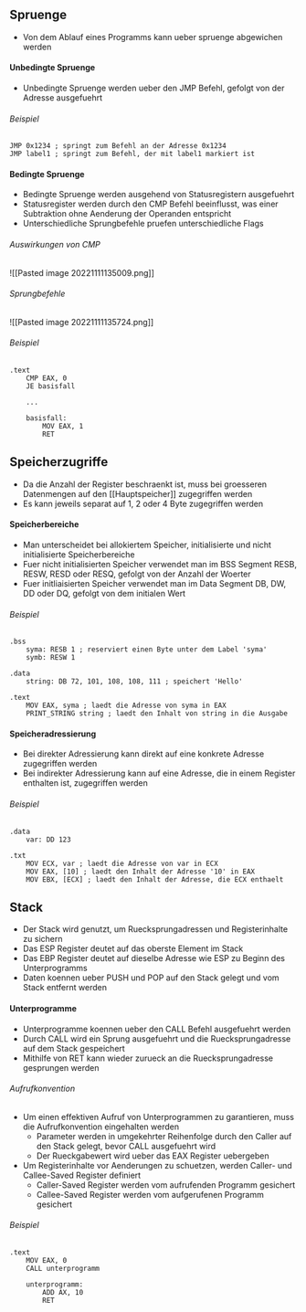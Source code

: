 ## Spruenge
- Von dem Ablauf eines Programms kann ueber spruenge abgewichen werden
#### Unbedingte Spruenge
- Unbedingte Spruenge werden ueber den JMP Befehl, gefolgt von der Adresse ausgefuehrt
###### Beispiel
	JMP 0x1234 ; springt zum Befehl an der Adresse 0x1234
	JMP label1 ; springt zum Befehl, der mit label1 markiert ist
#### Bedingte Spruenge
- Bedingte Spruenge werden ausgehend von Statusregistern ausgefuehrt
- Statusregister werden durch den CMP Befehl beeinflusst, was einer Subtraktion ohne Aenderung der Operanden entspricht
- Unterschiedliche Sprungbefehle pruefen unterschiedliche Flags
###### Auswirkungen von CMP
![[Pasted image 20221111135009.png]]
###### Sprungbefehle
![[Pasted image 20221111135724.png]]
###### Beispiel
	.text
		CMP EAX, 0
		JE basisfall
		
		...
		
		basisfall:
			MOV EAX, 1
			RET	
## Speicherzugriffe
- Da die Anzahl der Register beschraenkt ist, muss bei groesseren Datenmengen auf den [[Hauptspeicher]] zugegriffen werden
- Es kann jeweils separat auf 1, 2 oder 4 Byte zugegriffen werden
#### Speicherbereiche
- Man unterscheidet bei allokiertem Speicher, initialisierte und nicht initialisierte Speicherbereiche
- Fuer nicht initialisierten Speicher verwendet man im BSS Segment RESB, RESW, RESD oder RESQ, gefolgt von der Anzahl der Woerter
- Fuer initliaisierten Speicher verwendet man im Data Segment DB, DW, DD oder DQ, gefolgt von dem initialen Wert
###### Beispiel
	.bss
		syma: RESB 1 ; reserviert einen Byte unter dem Label 'syma'
		symb: RESW 1
	
	.data
		string: DB 72, 101, 108, 108, 111 ; speichert 'Hello'
	
	.text
		MOV EAX, syma ; laedt die Adresse von syma in EAX
		PRINT_STRING string ; laedt den Inhalt von string in die Ausgabe
#### Speicheradressierung
- Bei direkter Adressierung kann direkt auf eine konkrete Adresse zugegriffen werden
- Bei indirekter Adressierung kann auf eine Adresse, die in einem Register enthalten ist, zugegriffen werden
###### Beispiel
	.data
		var: DD 123
	
	.txt
		MOV ECX, var ; laedt die Adresse von var in ECX
		MOV EAX, [10] ; laedt den Inhalt der Adresse '10' in EAX
		MOV EBX, [ECX] ; laedt den Inhalt der Adresse, die ECX enthaelt
## Stack
- Der Stack wird genutzt, um Ruecksprungadressen und Registerinhalte zu sichern
- Das ESP Register deutet auf das oberste Element im Stack
- Das EBP Register deutet auf dieselbe Adresse wie ESP zu Beginn des Unterprogramms
- Daten koennen ueber PUSH und POP auf den Stack gelegt und vom Stack entfernt werden
#### Unterprogramme
- Unterprogramme koennen ueber den CALL Befehl ausgefuehrt werden
- Durch CALL wird ein Sprung ausgefuehrt und die Ruecksprungadresse auf dem Stack gespeichert
- Mithilfe von RET kann wieder zurueck an die Ruecksprungadresse gesprungen werden
###### Aufrufkonvention
- Um einen effektiven Aufruf von Unterprogrammen zu garantieren, muss die Aufrufkonvention eingehalten werden
	- Parameter werden in umgekehrter Reihenfolge durch den Caller auf den Stack gelegt, bevor CALL ausgefuehrt wird
	- Der Rueckgabewert wird ueber das EAX Register uebergeben
- Um Registerinhalte vor Aenderungen zu schuetzen, werden Caller- und Callee-Saved Register definiert
	- Caller-Saved Register werden vom aufrufenden Programm gesichert
	- Callee-Saved Register werden vom aufgerufenen Programm gesichert
###### Beispiel
	.text
		MOV EAX, 0
		CALL unterprogramm

		unterprogramm:
			ADD AX, 10
			RET